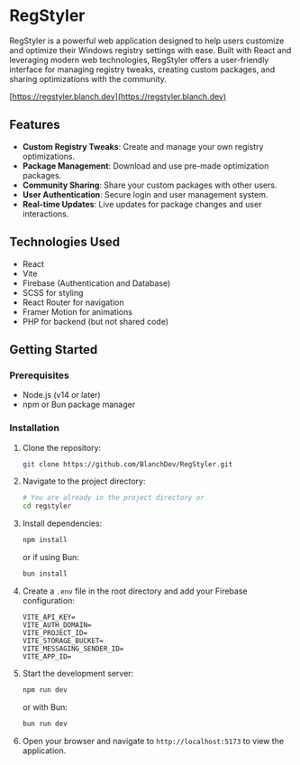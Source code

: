 # RegStyler

RegStyler is a powerful web application designed to help users customize and optimize their Windows registry settings with ease. Built with React and leveraging modern web technologies, RegStyler offers a user-friendly interface for managing registry tweaks, creating custom packages, and sharing optimizations with the community.

[https://regstyler.blanch.dev](https://regstyler.blanch.dev)

## Features

- **Custom Registry Tweaks**: Create and manage your own registry optimizations.
- **Package Management**: Download and use pre-made optimization packages.
- **Community Sharing**: Share your custom packages with other users.
- **User Authentication**: Secure login and user management system.
- **Real-time Updates**: Live updates for package changes and user interactions.

## Technologies Used

- React
- Vite
- Firebase (Authentication and Database)
- SCSS for styling
- React Router for navigation
- Framer Motion for animations
- PHP for backend (but not shared code)

## Getting Started

### Prerequisites

- Node.js (v14 or later)
- npm or Bun package manager

### Installation

1. Clone the repository:

   ```bash
   git clone https://github.com/BlanchDev/RegStyler.git
   ```

2. Navigate to the project directory:

   ```bash
   # You are already in the project directory or
   cd regstyler
   ```

3. Install dependencies:

   ```bash
   npm install
   ```

   or if using Bun:

   ```bash
   bun install
   ```

4. Create a `.env` file in the root directory and add your Firebase configuration:

   ```env
   VITE_API_KEY=
   VITE_AUTH_DOMAIN=
   VITE_PROJECT_ID=
   VITE_STORAGE_BUCKET=
   VITE_MESSAGING_SENDER_ID=
   VITE_APP_ID=
   ```

5. Start the development server:

   ```bash
   npm run dev
   ```

   or with Bun:

   ```bash
   bun run dev
   ```

6. Open your browser and navigate to `http://localhost:5173` to view the application.
